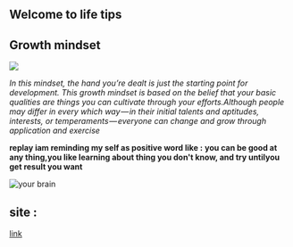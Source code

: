 
## Welcome to life tips

## **Growth mindset**

![](https://66.media.tumblr.com/4f799e19e770590d57668510898af428/tumblr_perdqqDFhG1rog5d1o1_500.jpg)

*In this mindset, the hand you’re dealt is just the starting point for development. This growth mindset is based on the belief that your basic qualities are things you can cultivate through your efforts.Although people may differ in every which way — in their initial talents and aptitudes, interests, or temperaments — everyone can change and grow through application and exercise*

 **replay iam reminding my self as positive word like :**
  **you can be good at any thing,you like learning about thing you don't know, and try untilyou get result you want**
 
![your brain](https://miro.medium.com/max/1332/1*PQBc8JCD5yu4x2wxCCGU1g.png)


##  site :
[link](https://www.aot.edu.au/infographics/fixed-vs-growth-mindset/)



